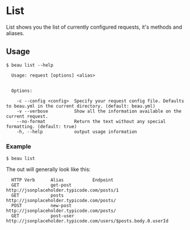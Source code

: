 # List
List shows you the list of currently configured requests, it's methods and aliases.

## Usage
```
$ beau list --help

  Usage: request [options] <alias>


  Options:

    -c --config <config>  Specify your request config file. Defaults to beau.yml in the current directory. (default: beau.yml)
    -v --verbose          Show all the information available on the current request.
    --no-format           Return the text without any special formatting. (default: true)
    -h, --help            output usage information
```

### Example
```
$ beau list
```
The out will generally look like this:

```
  HTTP Verb      Alias           Endpoint
  GET            get-post        http://jsonplaceholder.typicode.com/posts/1
  GET            posts           http://jsonplaceholder.typicode.com/posts/
  POST           new-post        http://jsonplaceholder.typicode.com/posts/
  GET            post-user       http://jsonplaceholder.typicode.com/users/$posts.body.0.userId
```
